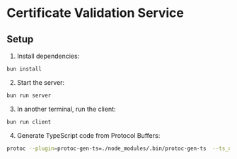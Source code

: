 # Certificate Validation Service

## Setup

1. Install dependencies:
```bash
bun install
```

2. Start the server:
```bash
bun run server
```

3. In another terminal, run the client:
```bash
bun run client
```

4. Generate TypeScript code from Protocol Buffers:
```bash
protoc --plugin=protoc-gen-ts=./node_modules/.bin/protoc-gen-ts  --ts_out=./generated  --proto_path=./proto ./proto/*.proto
```